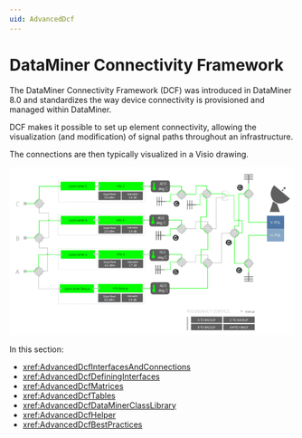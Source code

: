 ```yaml
---
uid: AdvancedDcf
---
```


# DataMiner Connectivity Framework

The DataMiner Connectivity Framework (DCF) was introduced in DataMiner 8.0 and standardizes the way device connectivity is provisioned and managed within DataMiner.

DCF makes it possible to set up element connectivity, allowing the visualization (and modification) of signal paths throughout an infrastructure.

The connections are then typically visualized in a Visio drawing.

![alt text](../../images/DcfVisioExample.png "Example of DCF connections in Visio")

In this section:

- <xref:AdvancedDcfInterfacesAndConnections>
- <xref:AdvancedDcfDefiningInterfaces>
- <xref:AdvancedDcfMatrices>
- <xref:AdvancedDcfTables>
- <xref:AdvancedDcfDataMinerClassLibrary>
- <xref:AdvancedDcfHelper>
- <xref:AdvancedDcfBestPractices>

